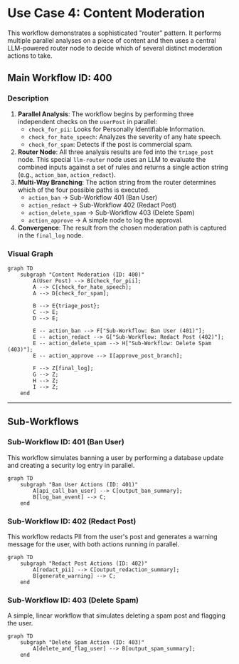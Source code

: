 # Use Case 4: Content Moderation

This workflow demonstrates a sophisticated "router" pattern. It performs multiple parallel analyses on a piece of content and then uses a central LLM-powered router node to decide which of several distinct moderation actions to take.

## Main Workflow ID: 400

### Description

1. **Parallel Analysis**: The workflow begins by performing three independent checks on the `userPost` in parallel:
    - `check_for_pii`: Looks for Personally Identifiable Information.
    - `check_for_hate_speech`: Analyzes the severity of any hate speech.
    - `check_for_spam`: Detects if the post is commercial spam.
2. **Router Node**: All three analysis results are fed into the `triage_post` node. This special `llm-router` node uses an LLM to evaluate the combined inputs against a set of rules and returns a single action string (e.g., `action_ban`, `action_redact`).
3. **Multi-Way Branching**: The action string from the router determines which of the four possible paths is executed.
    - `action_ban` -> Sub-Workflow 401 (Ban User)
    - `action_redact` -> Sub-Workflow 402 (Redact Post)
    - `action_delete_spam` -> Sub-Workflow 403 (Delete Spam)
    - `action_approve` -> A simple node to log the approval.
4. **Convergence**: The result from the chosen moderation path is captured in the `final_log` node.

### Visual Graph

```mermaid
graph TD
    subgraph "Content Moderation (ID: 400)"
        A(User Post) --> B[check_for_pii];
        A --> C[check_for_hate_speech];
        A --> D[check_for_spam];

        B --> E{triage_post};
        C --> E;
        D --> E;

        E -- action_ban --> F["Sub-Workflow: Ban User (401)"];
        E -- action_redact --> G["Sub-Workflow: Redact Post (402)"];
        E -- action_delete_spam --> H["Sub-Workflow: Delete Spam (403)"];
        E -- action_approve --> I[approve_post_branch];

        F --> Z[final_log];
        G --> Z;
        H --> Z;
        I --> Z;
    end
```

---

## Sub-Workflows

### Sub-Workflow ID: 401 (Ban User)

This workflow simulates banning a user by performing a database update and creating a security log entry in parallel.

```mermaid
graph TD
    subgraph "Ban User Actions (ID: 401)"
        A[api_call_ban_user] --> C[output_ban_summary];
        B[log_ban_event] --> C;
    end
```

### Sub-Workflow ID: 402 (Redact Post)

This workflow redacts PII from the user's post and generates a warning message for the user, with both actions running in parallel.

```mermaid
graph TD
    subgraph "Redact Post Actions (ID: 402)"
        A[redact_pii] --> C[output_redaction_summary];
        B[generate_warning] --> C;
    end
```

### Sub-Workflow ID: 403 (Delete Spam)

A simple, linear workflow that simulates deleting a spam post and flagging the user.

```mermaid
graph TD
    subgraph "Delete Spam Action (ID: 403)"
        A[delete_and_flag_user] --> B[output_spam_summary];
    end
```
